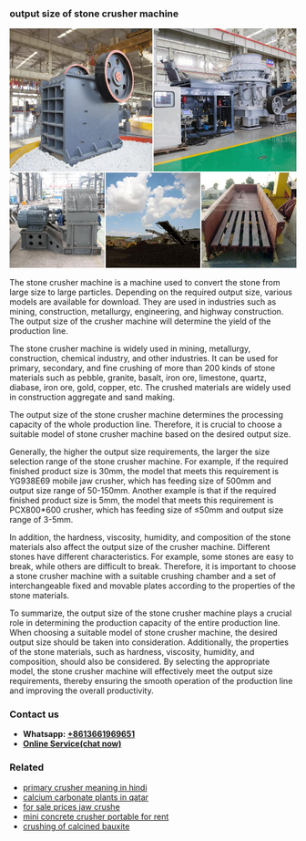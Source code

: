 <h3>output size of stone crusher machine</h3><img src='1708663440.jpg' alt=''><p>The stone crusher machine is a machine used to convert the stone from large size to large particles. Depending on the required output size, various models are available for download. They are used in industries such as mining, construction, metallurgy, engineering, and highway construction. The output size of the crusher machine will determine the yield of the production line.</p><p>The stone crusher machine is widely used in mining, metallurgy, construction, chemical industry, and other industries. It can be used for primary, secondary, and fine crushing of more than 200 kinds of stone materials such as pebble, granite, basalt, iron ore, limestone, quartz, diabase, iron ore, gold, copper, etc. The crushed materials are widely used in construction aggregate and sand making.</p><p>The output size of the stone crusher machine determines the processing capacity of the whole production line. Therefore, it is crucial to choose a suitable model of stone crusher machine based on the desired output size.</p><p>Generally, the higher the output size requirements, the larger the size selection range of the stone crusher machine. For example, if the required finished product size is 30mm, the model that meets this requirement is YG938E69 mobile jaw crusher, which has feeding size of 500mm and output size range of 50-150mm. Another example is that if the required finished product size is 5mm, the model that meets this requirement is PCX800*600 crusher, which has feeding size of ≤50mm and output size range of 3-5mm.</p><p>In addition, the hardness, viscosity, humidity, and composition of the stone materials also affect the output size of the crusher machine. Different stones have different characteristics. For example, some stones are easy to break, while others are difficult to break. Therefore, it is important to choose a stone crusher machine with a suitable crushing chamber and a set of interchangeable fixed and movable plates according to the properties of the stone materials.</p><p>To summarize, the output size of the stone crusher machine plays a crucial role in determining the production capacity of the entire production line. When choosing a suitable model of stone crusher machine, the desired output size should be taken into consideration. Additionally, the properties of the stone materials, such as hardness, viscosity, humidity, and composition, should also be considered. By selecting the appropriate model, the stone crusher machine will effectively meet the output size requirements, thereby ensuring the smooth operation of the production line and improving the overall productivity.</p><h3>Contact us</h3><ul><li><strong>Whatsapp:&nbsp;<a href="https://wa.me/8613661969651">+8613661969651</a></strong></li><li><a href="https://swt.shibang-china.com/?git&amp;zhl&amp;output size of stone crusher machine"><strong>Online Service(chat now)</strong></a></li></ul><h3>Related</h3><ul><li><a href='primary crusher meaning in hindi.md'>primary crusher meaning in hindi</a></li><li><a href='calcium carbonate plants in qatar.md'>calcium carbonate plants in qatar</a></li><li><a href='for sale prices jaw crushe.md'>for sale prices jaw crushe</a></li><li><a href='mini concrete crusher portable for rent.md'>mini concrete crusher portable for rent</a></li><li><a href='crushing of calcined bauxite.md'>crushing of calcined bauxite</a></li></ul>